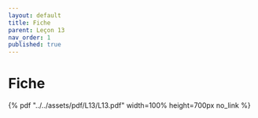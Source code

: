 ```yaml
---
layout: default
title: Fiche
parent: Leçon 13
nav_order: 1
published: true
---
```


# Fiche


{% pdf "../../assets/pdf/L13/L13.pdf" width=100% height=700px no_link %} 


